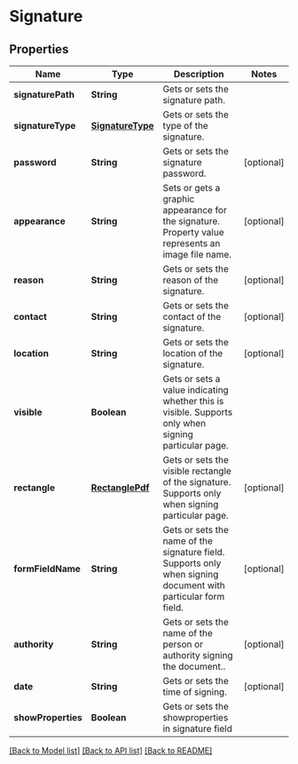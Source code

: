 
# Signature


## Properties
Name | Type | Description | Notes
------------ | ------------- | ------------- | -------------
**signaturePath** | **String** | Gets or sets the signature path. | 
**signatureType** | [**SignatureType**](SignatureType.md) | Gets or sets the type of the signature. | 
**password** | **String** | Gets or sets the signature password. | [optional]
**appearance** | **String** | Sets or gets a graphic appearance for the signature. Property value represents an image file name. | [optional]
**reason** | **String** | Gets or sets the reason of the signature. | [optional]
**contact** | **String** | Gets or sets the contact of the signature. | [optional]
**location** | **String** | Gets or sets the location of the signature. | [optional]
**visible** | **Boolean** | Gets or sets a value indicating whether this is visible. Supports only when signing particular page. | 
**rectangle** | [**RectanglePdf**](RectanglePdf.md) | Gets or sets the visible rectangle of the signature. Supports only when signing particular page. | [optional]
**formFieldName** | **String** | Gets or sets the name of the signature field. Supports only when signing document with particular form field. | [optional]
**authority** | **String** | Gets or sets the name of the person or authority signing the document.. | [optional]
**date** | **String** | Gets or sets the time of signing. | [optional]
**showProperties** | **Boolean** | Gets or sets the showproperties in signature field | 


[[Back to Model list]](../../README.md#documentation-for-models) [[Back to API list]](../../README.md#documentation-for-api-endpoints) [[Back to README]](../../README.md)


